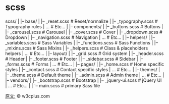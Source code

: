 # scss
scss/ 
| 
|– base/ 
| |– _reset.scss # Reset/normalize 
| |– _typography.scss # Typography rules 
| ... # Etc… 
| 
|– components/ 
| |– _buttons.scss # Buttons 
| |– _carousel.scss # Carousel 
| |– _cover.scss # Cover 
| |– _dropdown.scss # Dropdown 
| |– _navigation.scss # Navigation 
| ... # Etc… 
| 
|– helpers/ 
| |– _variables.scss # Sass Variables 
| |– _functions.scss # Sass Functions 
| |– _mixins.scss # Sass Mixins 
| |– _helpers.scss # Class & placeholders helpers 
| ... # Etc… 
| 
|– layout/ 
| |– _grid.scss # Grid system 
| |– _header.scss # Header 
| |– _footer.scss # Footer 
| |– _sidebar.scss # Sidebar 
| |– _forms.scss # Forms 
| ... # Etc… 
| 
|– pages/ 
| |– _home.scss # Home specific styles 
| |– _contact.scss # Contact specific styles 
| ... # Etc… 
| 
|– themes/ 
| |– _theme.scss # Default theme 
| |– _admin.scss # Admin theme 
| ... # Etc… 
| 
|– vendors/ 
| |– _bootstrap.scss # Bootstrap 
| |– _jquery-ui.scss # jQuery UI 
| ... # Etc… 
| 
| `– main.scss # primary Sass file

[原文:](http://www.w3cplus.com/preprocessor/architecture-sass-project.html) © w3cplus.com
